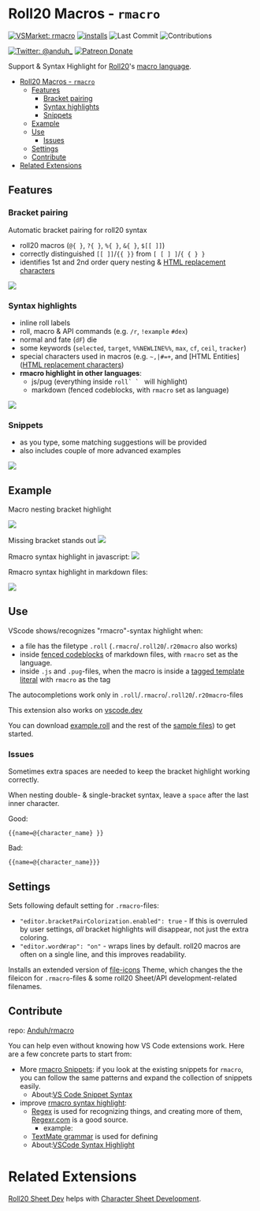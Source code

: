 # Roll20 Macros - `rmacro`
[![VSMarket: rmacro](https://vsmarketplacebadge.apphb.com/version/anduh.rmacro.svg?color=blueviolet&logo=visual-studio-code&style=?style=for-the-badge)](https://marketplace.visualstudio.com/items?itemName=anduh.rmacro)
[![installs](https://img.shields.io/vscode-marketplace/d/anduh.rmacro?style=flat-square)](https://marketplace.visualstudio.com/items?itemName=anduh.rmacro)
![Last Commit](https://img.shields.io/github/last-commit/Anduh/rmacro)
![Contributions](https://img.shields.io/badge/contributions-welcome-brightgreen.svg)

[![Twitter: @anduh_ ](https://img.shields.io/badge/twitter-%40anduh%5F-blue)](https://twitter.com/anduh_)
[![Patreon Donate](https://img.shields.io/badge/donate-patreon-orange)](https://www.patreon.com/anduh)


Support & Syntax Highlight for [Roll20](https://roll20.net/)'s [macro language](https://wiki.roll20.net/Macro_Guide).

- [Roll20 Macros - `rmacro`](#roll20-macros---rmacro)
  - [Features](#features)
    - [Bracket pairing](#bracket-pairing)
    - [Syntax highlights](#syntax-highlights)
    - [Snippets](#snippets)
  - [Example](#example)
  - [Use](#use)
    - [Issues](#issues)
  - [Settings](#settings)
  - [Contribute](#contribute)
- [Related Extensions](#related-extensions)


## Features

### Bracket pairing
Automatic bracket pairing for roll20 syntax
- roll20 macros (`@{ }`, `?{ }`, `%{ }`, `&{ }`, `$[[ ]]`)
- correctly distinguished `[[ ]]`/`{{ }}` from `[ [ ] ]`/`{ { } }`
- identifies 1st and 2nd order query nesting & [HTML replacement characters](https://wiki.roll20.net/HTML_Entities)

<img src="https://raw.githubusercontent.com/Anduh/rmacro/main/images/bracket-recognition.gif">

### Syntax highlights

- inline roll labels
- roll, macro & API commands (e.g. `/r`, `!example` `#dex`)
- normal and fate (`dF`) die
- some keywords (`selected`, `target`, `%%NEWLINE%%`, `max`, `cf`, `ceil`, `tracker`)
- special characters used in macros (e.g. `~,|#=+`, and [HTML Entities]([HTML replacement characters](https://wiki.roll20.net/HTML_Entities)) 
- **rmacro highlight in other languages**: 
  - js/pug (everything inside ``roll` ` `` will highlight)
  - markdown (fenced codeblocks, with `rmacro` set as language)

<img src="https://raw.githubusercontent.com/Anduh/rmacro/main/images/ex1.gif">

### Snippets

- as you type, some matching suggestions will be provided
- also includes couple of more advanced examples

<img src="https://raw.githubusercontent.com/Anduh/rmacro/main/images/snippets.gif">

## Example
Macro nesting bracket highlight

<img src="https://raw.githubusercontent.com/Anduh/rmacro/main/images/replacement-recognition-bracket.png">


Missing bracket stands out
<img src="https://raw.githubusercontent.com/Anduh/rmacro/main/images/rmacro-typo.gif">

Rmacro syntax highlight in javascript:
<img src="https://raw.githubusercontent.com/Anduh/rmacro/main/images/rmacro-in-js.png">

Rmacro syntax highlight in markdown files:

<img src="https://raw.githubusercontent.com/Anduh/rmacro/main/images/markdown-codeblock.png">


## Use
VScode shows/recognizes "rmacro"-syntax highlight when:

- a file has the filetype `.roll` (`.rmacro`/`.roll20`/`.r20macro` also works)
- inside [fenced codeblocks](https://www.markdownguide.org/extended-syntax/#fenced-code-blocks) of markdown files, with `rmacro` set as the language.
- inside `.js` and `.pug`-files, when the macro is inside a [tagged template literal](https://developer.mozilla.org/en-US/docs/Web/JavaScript/Reference/Template_literals#tagged_templates) with `rmacro` as the tag 

The autocompletions work only in `.roll`/`.rmacro`/`.roll20`/`.r20macro`-files

This extension also works on [vscode.dev](https://vscode.dev)

You can download <a href="https://raw.githubusercontent.com/Anduh/rmacro/main/sample-files/example.roll" target="_blank">example.roll</a> and the rest of the [sample files](https://github.com/Anduh/rmacro/tree/main/sample-files)) to get started.

### Issues

Sometimes extra spaces are needed to keep the bracket highlight working correctly.

When nesting double- & single-bracket syntax, leave a `space` after the last inner character.

Good:
```rmacro
{{name=@{character_name} }}
```
Bad:
```rmacro
{{name=@{character_name}}}
```

## Settings

Sets following default setting for `.rmacro`-files:

* `"editor.bracketPairColorization.enabled": true` - If this is overruled by user settings, *all* bracket highlights will disappear, not just the extra coloring.
* `"editor.wordWrap": "on"` - wraps lines by default. roll20 macros are often on a single line, and this improves readability.

Installs an extended version of [file-icons](https://marketplace.visualstudio.com/items?itemName=file-icons.file-icons) Theme, which changes the the fileicon for `.rmacro`-files & some roll20 Sheet/API development-related filenames.

## Contribute
repo: [Anduh/rmacro](https://github.com/Anduh/rmacro)

You can help even without knowing how VS Code extensions work. Here are a few concrete parts to start from: 

* More [rmacro Snippets](https://github.com/Anduh/rmacro/tree/main/snippets): if you look at the existing snippets for `rmacro`, you can follow the same patterns and expand the collection of snippets easily.
  * About:[VS Code Snippet Syntax](https://code.visualstudio.com/docs/editor/userdefinedsnippets#_snippet-syntax)
* improve [rmacro syntax highlight](https://github.com/Anduh/rmacro/blob/main/syntaxes/rmacro.tmLanguage.json): 
  * [Regex](https://macromates.com/manual/en/regular_expressions) is used for recognizing things, and creating more of them, [Regexr.com](https://regexr.com/) is a good source.
    * example: 
  * [TextMate grammar](https://code.visualstudio.com/api/language-extensions/syntax-highlight-guide) is used for defining
  * About:[VSCode  Syntax Highlight](https://code.visualstudio.com/api/language-extensions/syntax-highlight-guide)


# Related Extensions

[Roll20 Sheet Dev](https://marketplace.visualstudio.com/items?itemName=anduh.roll20sheetdev) helps with [Character Sheet Development](https://wiki.roll20.net/Building_Character_Sheets).



